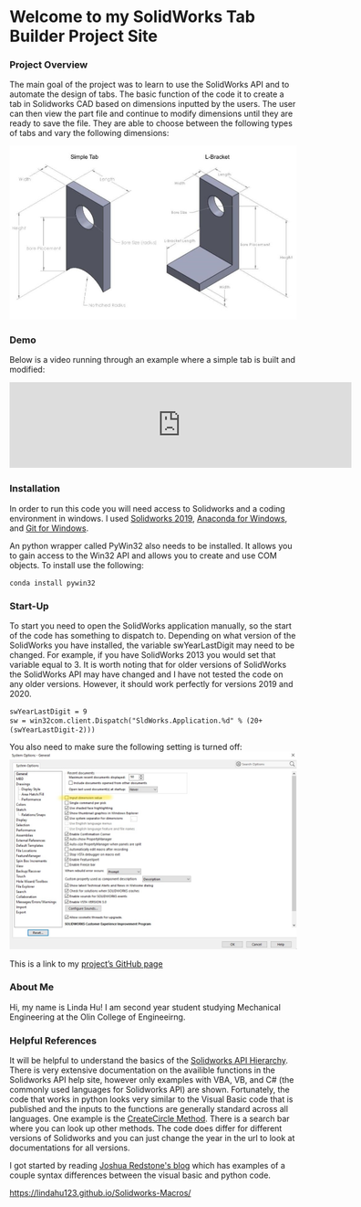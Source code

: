 # Welcome to my SolidWorks Tab Builder Project Site

### Project Overview
The main goal of the project was to learn to use the SolidWorks API and to automate the design of tabs. The basic function of the code it to create a tab in Solidworks CAD based on dimensions inputted by the users. The user can then view the part file and continue to modify dimensions until they are ready to save the file. They are able to choose between the following types of tabs and vary the following dimensions:

<img src="./TabChoices.jpg" width="600"/>

### Demo  
Below is a video running through an example where a simple tab is built and modified:

<iframe width="600" src="https://www.youtube.com/embed/ZffWP0lwYtU" frameborder="0" allow="accelerometer; autoplay; clipboard-write; encrypted-media; gyroscope; picture-in-picture" allowfullscreen></iframe>

### Installation
In order to run this code you will need access to Solidworks and a coding environment in windows. I used 
[Solidworks 2019](https://www.solidworks.com/sw/support/downloads.htm),
[Anaconda for Windows](https://www.anaconda.com/products/individual), and
[Git for Windows](https://gitforwindows.org/).


An python wrapper called PyWin32 also needs to be installed. It allows you to gain access to the Win32 API and allows you to create and use COM objects. To install use the following: 

```
conda install pywin32
```

### Start-Up
To start you need to open the SolidWorks application manually, so the start of the code has something to dispatch to. Depending on what version of the SolidWorks you have installed, the variable swYearLastDigit may need to be changed. For example, if you have SolidWorks 2013 you would set that variable equal to 3. It is worth noting that for older versions of SolidWorks the SolidWorks API may have changed and I have not tested the code on any older versions. However, it should work perfectly for versions 2019 and 2020.  
```
swYearLastDigit = 9
sw = win32com.client.Dispatch("SldWorks.Application.%d" % (20+(swYearLastDigit-2))) 
```
You also need to make sure the following setting is turned off:
<img src="./SolidworksSetting.jpg" width="600"/>

This is a link to my [project’s GitHub page](https://github.com/lindahu123/Solidworks-Macros)

### About Me
Hi, my name is Linda Hu! I am second year student studying Mechanical Engineering at the Olin College of Engineeirng. 

### Helpful References
It will be helpful to understand the basics of the
[Solidworks API Hierarchy](http://help.solidworks.com/2019/english/api/sldworksapiprogguide/GettingStarted/Understanding_the_SolidWorks_API_Class_Hierarchy.htm?id=d523a164296a4b9a8801e61e8225e8a5#Pg0).
There is very extensive documentation on the availible functions in the Solidworks API help site, however only examples with VBA, VB, and C# (the commonly used languages for Solidworks API) are shown. Fortunately, the code that works in python looks very similar to the Visual Basic code that is published and the inputs to the functions are generally standard across all languages. One example is the
[CreateCircle Method](http://help.solidworks.com/2019/english/api/sldworksapi/solidworks.interop.sldworks~solidworks.interop.sldworks.imodeldoc~createcircle.html).
There is a search bar where you can look up other methods. The code does differ for different versions of Solidworks and you can just change the year in the url to look at documentations for all versions. 


I got started by reading
[Joshua Redstone's blog](https://joshuaredstone.blogspot.com/2015/02/solidworks-macros-via-python.html)
which has examples of a couple syntax differences between the visual basic and python code. 


https://lindahu123.github.io/Solidworks-Macros/
